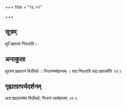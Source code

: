 +++
title = "१६ ०९"

+++
## सूत्रम्
क्षुरँ प्रक्षाल्य निदधाति।

## अनाकुला
क्षुरस्य प्रक्षालनं विधीयते ।
निधानमर्थप्राप्तम् ।
यदा निदधाति तदा प्रक्षाल्येति ॥९॥

## गृह्यतात्पर्यदर्शनम्
अत्र प्रक्षालनमेव विधीयते; निधानं त्वर्थप्राप्तम् ॥९॥

